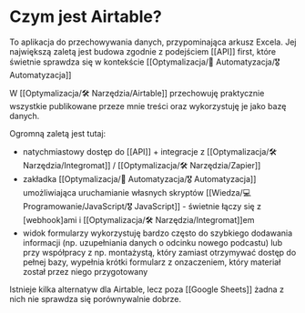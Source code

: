 # Czym jest Airtable?
To aplikacja do przechowywania danych, przypominająca arkusz Excela. Jej największą zaletą jest budowa zgodnie z podejściem [[API]] first, które świetnie sprawdza się w kontekście [[Optymalizacja/🤖 Automatyzacja/🎖️ Automatyzacja]]

W [[Optymalizacja/🛠️ Narzędzia/Airtable]] przechowuję praktycznie wszystkie publikowane przeze mnie treści oraz wykorzystuję je jako bazę danych. 

Ogromną zaletą jest tutaj: 
- natychmiastowy dostęp do [[API]] + integracje z [[Optymalizacja/🛠️ Narzędzia/Integromat]] / [[Optymalizacja/🛠️ Narzędzia/Zapier]]
- zakładka [[Optymalizacja/🤖 Automatyzacja/🎖️ Automatyzacja]] umożliwiająca uruchamianie własnych skryptów [[Wiedza/💻 Programowanie/JavaScript/🎖️ JavaScript]] - świetnie łączy się z [webhook]ami i [[Optymalizacja/🛠️ Narzędzia/Integromat]]em
- widok formularzy wykorzystuję bardzo często do szybkiego dodawania informacji (np. uzupełniania danych o odcinku nowego podcastu) lub przy współpracy z np. montażystą, który zamiast otrzymywać dostęp do pełnej bazy, wypełnia krótki formularz z onzaczeniem, który materiał został przez niego przygotowany

Istnieje kilka alternatyw dla Airtable, lecz poza [[Google Sheets]] żadna z nich nie sprawdza się porównywalnie dobrze.
